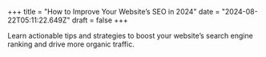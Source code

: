 +++
title = "How to Improve Your Website’s SEO in 2024"
date = "2024-08-22T05:11:22.649Z"
draft = false
+++

  Learn actionable tips and strategies to boost your website’s search engine ranking and drive more organic traffic.
        